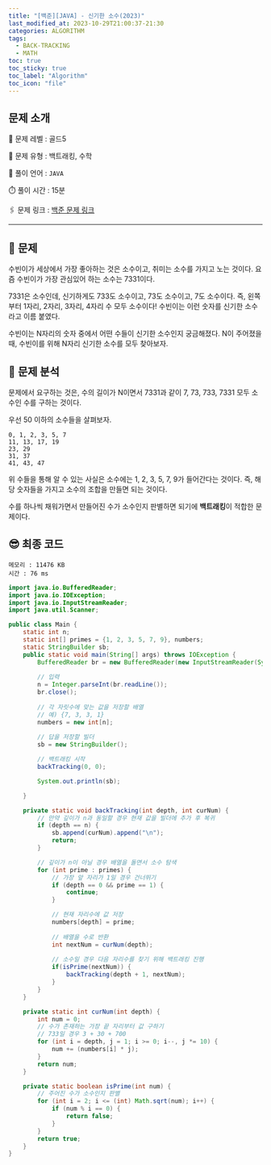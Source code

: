 ```yaml
---
title: "[백준][JAVA] - 신기한 소수(2023)"
last_modified_at: 2023-10-29T21:00:37-21:30
categories: ALGORITHM
tags:
  - BACK-TRACKING
  - MATH
toc: true
toc_sticky: true
toc_label: "Algorithm"
toc_icon: "file"
---
```


## 문제 소개

🥇️ 문제 레벨 : 골드5

🔔 문제 유형 : 백트래킹, 수학

💬 풀이 언어 : `JAVA`

⏱️ 풀이 시간 : 15분

🖇️ 문제 링크 : [백준 문제 링크](https://www.acmicpc.net/problem/2023)

---

## 📝 문제

수빈이가 세상에서 가장 좋아하는 것은 소수이고, 취미는 소수를 가지고 노는 것이다. 요즘 수빈이가 가장 관심있어 하는 소수는 7331이다.

7331은 소수인데, 신기하게도 733도 소수이고, 73도 소수이고, 7도 소수이다. 즉, 왼쪽부터 1자리, 2자리, 3자리, 4자리 수 모두 소수이다! 수빈이는 이런 숫자를 신기한 소수라고 이름 붙였다.

수빈이는 N자리의 숫자 중에서 어떤 수들이 신기한 소수인지 궁금해졌다. N이 주어졌을 때, 수빈이를 위해 N자리 신기한 소수를 모두 찾아보자.

## 🤔 문제 분석

문제에서 요구하는 것은, 수의 길이가 N이면서 7331과 같이 7, 73, 733, 7331 모두 소수인 수를 구하는 것이다.

우선 50 이하의 소수들을 살펴보자.

```
0, 1, 2, 3, 5, 7
11, 13, 17, 19
23, 29
31, 37
41, 43, 47
```

위 수들을 통해 알 수 있는 사실은 소수에는 1, 2, 3, 5, 7, 9가 들어간다는 것이다.
즉, 해당 숫자들을 가지고 소수의 조합을 만들면 되는 것이다.

수를 하나씩 채워가면서 만들어진 수가 소수인지 판별하면 되기에 **백트래킹**이 적합한 문제이다.

## 😎 최종 코드

```
메모리 : 11476 KB
시간 : 76 ms
```

```java
import java.io.BufferedReader;
import java.io.IOException;
import java.io.InputStreamReader;
import java.util.Scanner;

public class Main {
    static int n;
    static int[] primes = {1, 2, 3, 5, 7, 9}, numbers;
    static StringBuilder sb;
    public static void main(String[] args) throws IOException {
        BufferedReader br = new BufferedReader(new InputStreamReader(System.in));
        
        // 입력
        n = Integer.parseInt(br.readLine());
        br.close();
        
        // 각 자릿수에 맞는 값을 저장할 배열
        // 예) {7, 3, 3, 1}
        numbers = new int[n];
        
        // 답을 저장할 빌더
        sb = new StringBuilder();

        // 백트래킹 시작
        backTracking(0, 0);

        System.out.println(sb);

    }

    private static void backTracking(int depth, int curNum) {
        // 만약 깊이가 n과 동일할 경우 현재 값을 빌더에 추가 후 복귀
        if (depth == n) {
            sb.append(curNum).append("\n");
            return;
        }

        // 깊이가 n이 아닐 경우 배열을 돌면서 소수 탐색
        for (int prime : primes) {
            // 가장 앞 자리가 1일 경우 건너뛰기
            if (depth == 0 && prime == 1) {
                continue;
            }

            // 현재 자리수에 값 저장
            numbers[depth] = prime;
            
            // 배열을 수로 반환
            int nextNum = curNum(depth);
            
            // 소수일 경우 다음 자리수를 찾기 위해 백트래킹 진행
            if(isPrime(nextNum)) {
                backTracking(depth + 1, nextNum);
            }
        }
    }

    private static int curNum(int depth) {
        int num = 0;
        // 수가 존재하는 가장 끝 자리부터 값 구하기
        // 733일 경우 3 + 30 + 700
        for (int i = depth, j = 1; i >= 0; i--, j *= 10) {
            num += (numbers[i] * j);
        }
        return num;
    }

    private static boolean isPrime(int num) {
        // 주어진 수가 소수인지 판별
        for (int i = 2; i <= (int) Math.sqrt(num); i++) {
            if (num % i == 0) {
                return false;
            }
        }
        return true;
    }
}
```